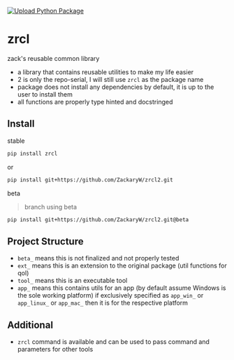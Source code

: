 [![Upload Python Package](https://github.com/ZackaryW/zrcl2/actions/workflows/python-publish.yml/badge.svg)](https://github.com/ZackaryW/zrcl2/actions/workflows/python-publish.yml)

# zrcl
zack's reusable common library

* a library that contains reusable utilities to make my life easier
* 2 is only the repo-serial, I will still use `zrcl` as the package name
* package does not install any dependencies by default, it is up to the user to install them
* all functions are properly type hinted and docstringed

## Install
stable
```bash
pip install zrcl
```

or
```bash
pip install git+https://github.com/ZackaryW/zrcl2.git
```

beta
> branch using beta
```bash
pip install git+https://github.com/ZackaryW/zrcl2.git@beta
```

## Project Structure
* `beta_` means this is not finalized and not properly tested
* `ext_` means this is an extension to the original package (util functions for qol)
* `tool_` means this is an executable tool
* `app_` means this contains utils for an app (by default assume Windows is the sole working platform)
if exclusively specified as `app_win_` or `app_linux_` or `app_mac_` then it is for the respective platform

## Additional
* `zrcl` command is available and can be used to pass command and parameters for other tools

